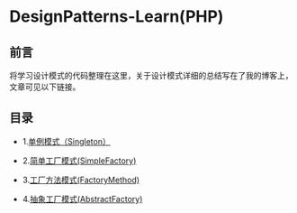 # DesignPatterns-Learn(PHP) 

## 前言
将学习设计模式的代码整理在这里，关于设计模式详细的总结写在了我的博客上，文章可见以下链接。

## 目录
* 1.[单例模式（Singleton）](http://tenpercent.top/2017/06/20/Singleton-Pattern/)
* 2.[简单工厂模式(SimpleFactory)](http://tenpercent.top/2017/07/10/factory-pattern/)
* 3.[工厂方法模式(FactoryMethod)](http://tenpercent.top/2017/07/10/factory-pattern/)

* 4.[抽象工厂模式(AbstractFactory)](http://tenpercent.top/2017/07/10/factory-pattern/)

